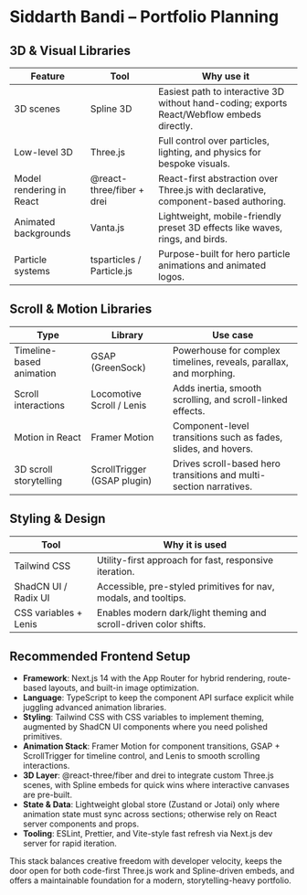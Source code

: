 # Siddarth Bandi – Portfolio Planning

## 3D & Visual Libraries

| Feature | Tool | Why use it |
| --- | --- | --- |
| 3D scenes | Spline 3D | Easiest path to interactive 3D without hand-coding; exports React/Webflow embeds directly. |
| Low-level 3D | Three.js | Full control over particles, lighting, and physics for bespoke visuals. |
| Model rendering in React | @react-three/fiber + drei | React-first abstraction over Three.js with declarative, component-based authoring. |
| Animated backgrounds | Vanta.js | Lightweight, mobile-friendly preset 3D effects like waves, rings, and birds. |
| Particle systems | tsparticles / Particle.js | Purpose-built for hero particle animations and animated logos. |

## Scroll & Motion Libraries

| Type | Library | Use case |
| --- | --- | --- |
| Timeline-based animation | GSAP (GreenSock) | Powerhouse for complex timelines, reveals, parallax, and morphing. |
| Scroll interactions | Locomotive Scroll / Lenis | Adds inertia, smooth scrolling, and scroll-linked effects. |
| Motion in React | Framer Motion | Component-level transitions such as fades, slides, and hovers. |
| 3D scroll storytelling | ScrollTrigger (GSAP plugin) | Drives scroll-based hero transitions and multi-section narratives. |

## Styling & Design

| Tool | Why it is used |
| --- | --- |
| Tailwind CSS | Utility-first approach for fast, responsive iteration. |
| ShadCN UI / Radix UI | Accessible, pre-styled primitives for nav, modals, and tooltips. |
| CSS variables + Lenis | Enables modern dark/light theming and scroll-driven color shifts. |

## Recommended Frontend Setup

- **Framework**: Next.js 14 with the App Router for hybrid rendering, route-based layouts, and built-in image optimization.
- **Language**: TypeScript to keep the component API surface explicit while juggling advanced animation libraries.
- **Styling**: Tailwind CSS with CSS variables to implement theming, augmented by ShadCN UI components where you need polished primitives.
- **Animation Stack**: Framer Motion for component transitions, GSAP + ScrollTrigger for timeline control, and Lenis to smooth scrolling interactions.
- **3D Layer**: @react-three/fiber and drei to integrate custom Three.js scenes, with Spline embeds for quick wins where interactive canvases are pre-built.
- **State & Data**: Lightweight global store (Zustand or Jotai) only where animation state must sync across sections; otherwise rely on React server components and props.
- **Tooling**: ESLint, Prettier, and Vite-style fast refresh via Next.js dev server for rapid iteration.

This stack balances creative freedom with developer velocity, keeps the door open for both code-first Three.js work and Spline-driven embeds, and offers a maintainable foundation for a modern, storytelling-heavy portfolio.
